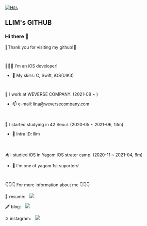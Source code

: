 [![Hits](https://hits.seeyoufarm.com/api/count/incr/badge.svg?url=https%3A%2F%2Fgithub.com%2Flina0322)](https://hits.seeyoufarm.com) 

## LLIM's GITHUB

### Hi there 👋
🥳Thank you for visiting my github!🥳

</br>  

👩🏻‍💻 I'm an iOS developer!  
- 🏹 My skills: C, Swift, iOS(UIKit)   

</br>

📍 I work at WEVERSE COMPANY. (2021-08 ~ )
- 📫 e-mail: lina@weversecompany.com

</br>

🌱 I started studying in 42 Seoul. (2020-05 ~ 2021-06, 13m)
- 💬 Intra ID: llim

</br>

⛺️ I studied iOS in Yagom iOS strater camp. (2020-11 ~ 2021-04, 6m)  
- 🐻 I'm one of yagom 1st suporters!

</br>


👇👇👇 For more information about me 👇👇👇

📃 resume: <a href="https://www.notion.so/1b9b65f88b7345268c04103d3d1605c8">
<img 
        src="https://img.shields.io/badge/-notion_resume-black?style=flat&logo=notion&logoColor=white"
        style="height : auto; margin-left : 10px; margin-right : 10px;"/>
</a>

🖋 blog: <a href="https://velog.io/@lina0322">
<img 
        src="https://img.shields.io/badge/-velog_posting-black?style=flat&logo=vimeo&logoColor=green"
        style="height : auto; margin-left : 10px; margin-right : 10px;"/>
</a>


✡️ instagram: <a href="https://www.instagram.com/l.lina__">
<img 
        src="http://img.shields.io/badge/-Instagram-black?style=flat&logo=Instagram"
        style="height : auto; margin-left : 10px; margin-right : 10px;"/>
</a>
